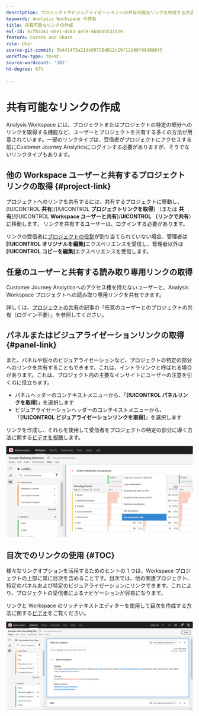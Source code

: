 ```yaml
---
description: プロジェクトやビジュアライゼーションへの共有可能なリンクを作成する方法を学びます。
keywords: Analysis Workspace の共有
title: 共有可能なリンクの作成
exl-id: 6cfb5161-08e1-4583-ae79-4600b5531929
feature: Curate and Share
role: User
source-git-commit: 5b441472a21db99728d012c19f12d98f984086f5
workflow-type: tm+mt
source-wordcount: '381'
ht-degree: 67%

---
```


# 共有可能なリンクの作成

Analysis Workspace には、プロジェクトまたはプロジェクトの特定の部分へのリンクを取得する機能など、ユーザーとプロジェクトを共有する多くの方法が用意されています。一部のリンクタイプは、受信者がプロジェクトにアクセスする前にCustomer Journey Analyticsにログインする必要がありますが、そうでないリンクタイプもあります。

## 他の Workspace ユーザーと共有するプロジェクトリンクの取得 {#project-link}

プロジェクトへのリンクを共有するには、共有するプロジェクトに移動し、[!UICONTROL **共有**]/[!UICONTROL **プロジェクトリンクを取得**] （または **共有**]/[!UICONTROL **Workspace ユーザーと共有**]/**UICONTROL （リンクで共有**）に移動します。 リンクを共有するユーザーは、ログインする必要があります。

リンクの受信者に[プロジェクトの役割](https://experienceleague.adobe.com/docs/analytics/analyze/analysis-workspace/curate-share/share-projects.html?lang=ja)が割り当てられていない場合、管理者は&#x200B;**[!UICONTROL オリジナルを編集]**&#x200B;エクスペリエンスを受信し、管理者以外は&#x200B;**[!UICONTROL コピーを編集]**&#x200B;エクスペリエンスを受信します。

## 任意のユーザーと共有する読み取り専用リンクの取得

Customer Journey Analyticsへのアクセス権を持たないユーザーと、Analysis Workspace プロジェクトへの読み取り専用リンクを共有できます。

詳しくは、[プロジェクトの共有](/help/analysis-workspace/curate-share/share-projects.md)の記事の「任意のユーザーとのプロジェクトの共有（ログイン不要）」を参照してください。

## パネルまたはビジュアライゼーションリンクの取得 {#panel-link}

また、パネルや個々のビジュアライゼーションなど、プロジェクトの特定の部分へのリンクを共有することもできます。これは、イントラリンクと呼ばれる場合があります。これは、プロジェクト内の主要なインサイトにユーザーの注意を引くのに役立ちます。

* パネルヘッダーのコンテキストメニューから、「**[!UICONTROL パネルリンクを取得]**」を選択します
* ビジュアライゼーションヘッダーのコンテキストメニューから、「**[!UICONTROL ビジュアライゼーションリンクを取得]**」を選択します

リンクを作成し、それらを使用して受信者をプロジェクトの特定の部分に導く方法に関する[ビデオを視聴](https://experienceleague.adobe.com/docs/analytics-learn/tutorials/analysis-workspace/visualizations/intra-linking-in-analysis-workspace.html?lang=ja)します。

![ ビジュアライゼーションリンクを取得がハイライト表示されたヘッダーを右クリックした後のドロップダウンメニュー。](assets/get-viz-link.png)

## 目次でのリンクの使用 {#TOC}

様々なリンクオプションを活用するためのヒントの 1 つは、Workspace プロジェクトの上部に常に目次を含めることです。目次では、他の関連プロジェクト、特定のパネルおよび特定のビジュアライゼーションにリンクできます。これにより、プロジェクトの受信者によるナビゲーションが容易になります。

リンクと Workspace のリッチテキストエディターを使用して目次を作成する方法に関する[ビデオ](https://experienceleague.adobe.com/docs/analytics-learn/tutorials/analysis-workspace/navigating-workspace-projects/create-a-toc-in-analysis-workspace.html?lang=ja)をご覧ください。

![ プロジェクトの目次。](assets/toc.png)
